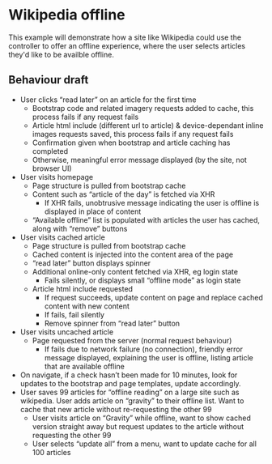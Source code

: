 # Wikipedia offline

This example will demonstrate how a site like Wikipedia could use the controller to offer an offline experience, where the user selects articles they'd like to be availble offline.

## Behaviour draft

* User clicks “read later” on an article for the first time
    * Bootstrap code and related imagery requests added to cache, this process fails if any request fails
    * Article html include (different url to article) & device-dependant inline images requests saved, this process fails if any request fails
    * Confirmation given when bootstrap and article caching has completed
    * Otherwise, meaningful error message displayed (by the site, not browser UI)
* User visits homepage
    * Page structure is pulled from bootstrap cache
    * Content such as “article of the day” is fetched via XHR
        * If XHR fails, unobtrusive message indicating the user is offline is displayed in place of content
    * “Available offline” list is populated with articles the user has cached, along with “remove” buttons
* User visits cached article
    * Page structure is pulled from bootstrap cache
    * Cached content is injected into the content area of the page
    * “read later” button displays spinner
    * Additional online-only content fetched via XHR, eg login state
        * Fails silently, or displays small “offline mode” as login state
    * Article html include requested
        * If request succeeds, update content on page and replace cached content with new content
        * If fails, fail silently
        * Remove spinner from “read later” button
* User visits uncached article
    * Page requested from the server (normal request behaviour)
        * If fails due to network failure (no connection), friendly error message displayed, explaining the user is offline, listing article that are available offline
* On navigate, if a check hasn’t been made for 10 minutes, look for updates to the bootstrap and page templates, update accordingly.
* User saves 99 articles for “offline reading” on a large site such as wikipedia. User adds article on “gravity” to their offline list. Want  to  cache that new article without re-requesting the other 99
    *  User visits article on “Gravity” while offline, want to show cached   version straight away but request updates to the article without   requesting the other 99
    * User selects “update all” from a menu, want to update cache for all 100 articles
